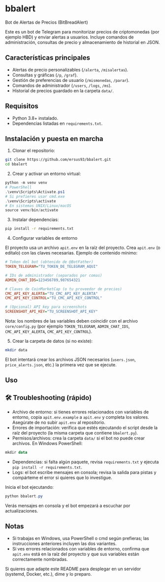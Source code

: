 ﻿# bbalert
Bot de Alertas de Precios (BitBreadAlert)

Este es un bot de Telegram para monitorizar precios de criptomonedas (por ejemplo HBD) y enviar alertas a usuarios. Incluye comandos de administración, consultas de precio y almacenamiento de historial en JSON.

##  Características principales

- Alertas de precio personalizables (`/alerta`, `/misalertas`).
- Consultas y gráficas (`/p`, `/graf`).
- Gestión de preferencias de usuario (`/mismonedas`, `/parar`).
- Comandos de administrador (`/users`, `/logs`, `/ms`).
- Historial de precios guardado en la carpeta `data/`.

##  Requisitos

- Python 3.8+ instalado.
- Dependencias listadas en `requirements.txt`.

## Instalación y puesta en marcha

1. Clonar el repositorio:

```bash
git clone https://github.com/ersus93/bbalert.git
cd bbalert
```

2. Crear y activar un entorno virtual:

```powershell
python -m venv venv
# PowerShell
.\venv\Scripts\Activate.ps1
# Si prefieres usar cmd.exe
.\venv\Scripts\activate
# En sistemas UNIX/Linux/macOS
source venv/bin/activate
```

3. Instalar dependencias:

```bash
pip install -r requirements.txt
```

4. Configurar variables de entorno

El proyecto usa un archivo `apit.env` en la raíz del proyecto. Crea `apit.env` (o edítalo) con las claves necesarias. Ejemplo de contenido mínimo:

```ini
# Token del bot (obtenido de @BotFather)
TOKEN_TELEGRAM="TU_TOKEN_DE_TELEGRAM_AQUI"

# IDs de administrador (separados por comas)
ADMIN_CHAT_IDS=123456789,987654321

# Claves de CoinMarketCap (o tu proveedor de precios)
CMC_API_KEY_ALERTA="TU_CMC_API_KEY_ALERTA"
CMC_API_KEY_CONTROL="TU_CMC_API_KEY_CONTROL"

# (Opcional) API key para screenshots
SCREENSHOT_API_KEY="TU_SCREENSHOT_API_KEY"
```

Nota: los nombres de las variables deben coincidir con el archivo `core/config.py` (por ejemplo `TOKEN_TELEGRAM`, `ADMIN_CHAT_IDS`, `CMC_API_KEY_ALERTA`, `CMC_API_KEY_CONTROL`).

5. Crear la carpeta de datos (si no existe):

```bash
mkdir data
```

El bot intentará crear los archivos JSON necesarios (`users.json`, `price_alerts.json`, etc.) la primera vez que se ejecute.

##  Uso

## 🛠 Troubleshooting (rápido)

- Archivo de entorno: si tienes errores relacionados con variables de entorno, copia `apit.env.example` a `apit.env` y completa los valores. Asegúrate de no subir `apit.env` al repositorio.
- Errores de importación: verifica que estés ejecutando el script desde la raíz del proyecto (la misma carpeta que contiene `bbalert.py`).
- Permisos/archivos: crea la carpeta `data/` si el bot no puede crear archivos. En Windows PowerShell:

```powershell
mkdir data
```

- Dependencias: si falta algún paquete, revisa `requirements.txt` y ejecuta `pip install -r requirements.txt`.
- Logs: el bot escribe mensajes en consola; revisa la salida para pistas y compárteme el error si quieres que lo investigue.

Inicia el bot ejecutando:

```powershell
python bbalert.py
```

Verás mensajes en consola y el bot empezará a escuchar por actualizaciones.

## Notas

- Si trabajas en Windows, usa PowerShell o cmd según prefieras; las instrucciones anteriores incluyen las dos variantes.
- Si ves errores relacionados con variables de entorno, confirma que `apit.env` está en la raíz del proyecto y que sus variables están correctamente nombradas.

Si quieres que adapte este README para desplegar en un servidor (systemd, Docker, etc.), dime y lo preparo.
